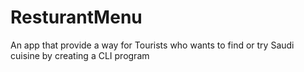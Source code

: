 # ResturantMenu
An app that provide a way for Tourists who wants to find or try Saudi cuisine by creating a CLI program

